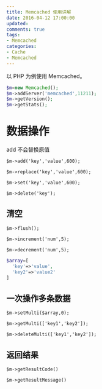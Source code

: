 ```yaml
---
title: Memcached 使用详解
date: 2016-04-12 17:00:00
updated:
comments: true
tags:
- Memcached
categories:
- Cache
- Memcached
---
```


以 PHP 为例使用 Memcached。

<!--more-->

```php
$m=new Memcached();
$m->addServer('memcached',11211);
$m->getVersion();
$m->getStats();
```

# 数据操作

add 不会替换原值

`$m->add('key','value',600);`

`$m->replace('key','value',600);`

`$m->set('key','value',600);`

`$m->delete('key');`

## 清空

`$m->flush();`

`$m->increment('num',5);`

`$m->decrement('num',5);`

```php
$array=[
  'key'=>'value',
  'key2'=>'value2'
]
```

## 一次操作多条数据

`$m->setMulti($array,0);`

`$m->getMulti(['key1','key2']);`

`$m->deleteMulti(['key1','key2']);`

## 返回结果

`$m->getResultCode()`

`$m->getResultMessage()`
